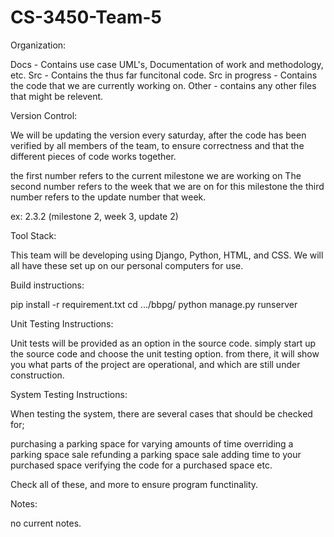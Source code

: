 # CS-3450-Team-5
Organization:

Docs - Contains use case UML's, Documentation of work and methodology, etc. 
Src - Contains the thus far funcitonal code. 
Src in progress - Contains the code that we are currently working on. 
Other - contains any other files that might be relevent. 

Version Control:

We will be updating the version every saturday, after the code has been 
verified by all members of the team, to ensure correctness and that the 
different pieces of code works together.

the first number refers to the current milestone we are working on
The second number refers to the week that we are on for this milestone
the third number refers to the update number that week.

ex: 2.3.2 (milestone 2, week 3, update 2)

 
Tool Stack:

This team will be developing using Django, Python, HTML, and CSS. We will all
have these set up on our personal computers for use.


Build instructions:

pip install -r requirement.txt
cd .../bbpg/
python manage.py runserver

Unit Testing Instructions:

Unit tests will be provided as an option in the source code. simply start 
up the source code and choose the unit testing option. from there, it will
show you what parts of the project are operational, and which are still 
under construction.

System Testing Instructions:

When testing the system, there are several cases that should be checked for;

purchasing a parking space for varying amounts of time
overriding a parking space sale
refunding a parking space sale
adding time to your purchased space
verifying the code for a purchased space
etc.

Check all of these, and more to ensure program functinality.

Notes:

no current notes.
